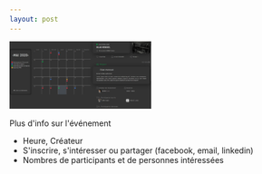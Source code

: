 ```yaml
---
layout: post
---
```


<img src="/images/calendarShow.jpg" alt="calendarShow" width=250>

Plus d'info sur l'événement

- Heure, Créateur 
- S'inscrire, s'intéresser ou partager (facebook, email, linkedin)
- Nombres de participants et de personnes intéressées